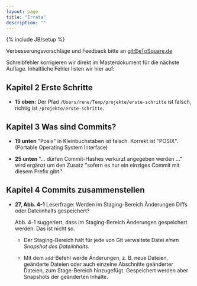 ```yaml
---
layout: page
title: "Errata"
description: ""
---
```

{% include JB/setup %}

Verbesserungsvorschläge und Feedback bitte an git@eToSquare.de

Schreibfehler korrigieren wir direkt im Masterdokument für die nächste Auflage. Inhaltliche Fehler listen wir hier auf:

Kapitel 2 Erste Schritte
------------------------

* **15 oben:** Der Pfad `/Users/rene/Temp/projekte/erste-schritte`  ist falsch, richtig ist `/projekte/erste-schritte`.

Kapitel 3 Was sind Commits?
---------------------------

* **19 unten** "Posix" in Kleinbuchstaben ist falsch. Korrekt ist "POSIX". (Portable Operating System Interface)

* **25 unten** "... dürfen Commit-Hashes verkürzt angegeben werden ..." wird ergänzt um den Zusatz "sofern es nur ein einziges 
  Commit mit diesem Prefix gibt.".

Kapitel 4 Commits zusammenstellen
---------------------------------

* **27, Abb. 4-1** Leserfrage: Werden im Staging-Bereich Änderungen Diffs oder Dateiinhalts gespeichert?
  
  Abb. 4-1 suggeriert, dass im Staging-Bereich Änderungen gespeichert werden. Das ist nicht so.

  - Der Staging-Bereich hält für jede von Git verwaltete Datei
    *einen Snapshot des Dateiinhalts*.

  - Mit dem `add`-Befehl werde Änderungen, z. B. neue Dateien, geänderte Dateien oder auch einzelne Abschnitte geänderter Dateien, zum Stage-Bereich hinzugefügt. Gespeichert werden aber Snapshots der geänderten Inhalte.
  


  


  

